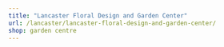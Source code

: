 ```yaml
---
title: "Lancaster Floral Design and Garden Center"
url: /lancaster/lancaster-floral-design-and-garden-center/
shop: garden centre
---
```

